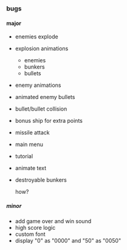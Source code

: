 ### bugs

#### major

- enemies explode
- explosion animations
    - enemies
    - bunkers
    - bullets
- enemy animations
- animated enemy bullets
- bullet/bullet collision
- bonus ship for extra points
- missile attack
- main menu
- tutorial
- animate text
- destroyable bunkers

    how?

##### minor

- add game over and win sound
- high score logic
- custom font
- display "0" as "0000" and "50" as "0050"

